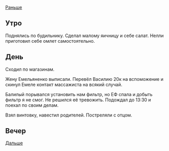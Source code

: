[Раньше](2021.06.11.md)  
## Утро
Поднялись по будильнику. Сделал малому яичницу и себе салат. Нелли приготовил себе омлет самостоятельно.
## День
Сходил по магазинам.

Жену Емельяненко выписали. Перевёл Василию 20к на вспоможение и скинул Емеле контакт массажиста на всякий случай.

Балилый порывался установить нам фильтр, но ЕФ спала и добыть фильтр я не смог. Не решился её тревожить. Подождал до 13:30 и поехал по своим делам.

Взял винтовку, навестил родителей. Постреляли с отцом.
## Вечер
[Дальше](2021.06.13.md)
